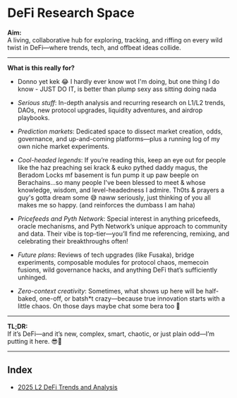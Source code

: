 # DeFi Research Space

**Aim:**  
A living, collaborative hub for exploring, tracking, and riffing on every wild twist in DeFi—where trends, tech, and offbeat ideas collide.

---

**What is this really for?**

- Donno yet kek 😂 I hardly ever know wot I'm doing, but one thing I do know - JUST DO IT, is better than plump sexy ass sitting doing nada

- *Serious stuff*: In-depth analysis and recurring research on L1/L2 trends, DAOs, new protocol upgrades, liquidity adventures, and airdrop playbooks.
- *Prediction markets*: Dedicated space to dissect market creation, odds, governance, and up-and-coming platforms—plus a running log of my own niche market experiments.
- *Cool-headed legends*: If you’re reading this, keep an eye out for people like the haz preaching sei krack & euko pythed daddy magus, the Beradom Locks mf basement is fun pump it up paw beeple on Berachains...so many people I've been blessed to meet & whose knowledge, wisdom, and level-headedness I admire. Th0ts & prayers a guy's gotta dream some 😅 naww seriously, just thinking of you all makes me so happy. (and reinforces the dumbass I am haha)
- *Pricefeeds and Pyth Network*: Special interest in anything pricefeeds, oracle mechanisms, and Pyth Network’s unique approach to community and data. Their vibe is top-tier—you’ll find me referencing, remixing, and celebrating their breakthroughs often!
- *Future plans*: Reviews of tech upgrades (like Fusaka), bridge experiments, composable modules for protocol chaos, memecoin fusions, wild governance hacks, and anything DeFi that’s sufficiently unhinged.
- *Zero-context creativity*: Sometimes, what shows up here will be half-baked, one-off, or batsh*t crazy—because true innovation starts with a little chaos. On those days maybe chat some bera too 🐻

---

**TL;DR:**  
If it’s DeFi—and it’s new, complex, smart, chaotic, or just plain odd—I’m putting it here. 😎🚀

---

## Index

- [2025 L2 DeFi Trends and Analysis](2025-Analysis/2025-L2-Trends.md)


